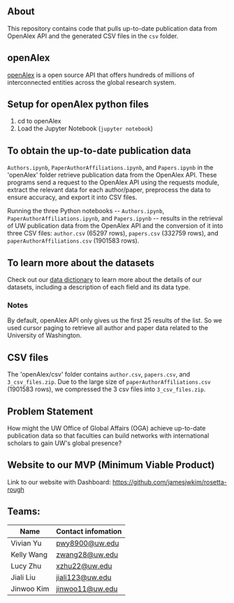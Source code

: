 ## About
This repository contains code that pulls up-to-date publication data from OpenAlex API and the generated CSV files in the `csv` folder.

## openAlex
[openAlex](https://docs.openalex.org/) is a open source API that offers hundreds of millions of interconnected entities across the global research system.


## Setup for openAlex python files
1. cd to openAlex
2. Load the Jupyter Notebook (`jupyter notebook`)


## To obtain the up-to-date publication data

`Authors.ipynb`, `PaperAuthorAffiliations.ipynb`, and `Papers.ipynb` in the 'openAlex' folder retrieve publication data from the OpenAlex API. These programs send a request to the OpenAlex API using the requests module, extract the relevant data for each author/paper, preprocess the data to ensure accuracy, and export it into CSV files.

Running the three Python notebooks -- `Authors.ipynb`, `PaperAuthorAffiliations.ipynb`, and `Papers.ipynb` -- results in the retrieval of UW publication data from the OpenAlex API and the conversion of it into three CSV files: `author.csv` (65297 rows), `papers.csv` (332759 rows), and `paperAuthorAffiliations.csv` (1901583 rows).


## To learn more about the datasets

Check out our [data dictionary](https://docs.google.com/spreadsheets/d/1y_Jtng7HV7tWzaCAZaY8IQJ7MUMH6vxypSfgNVNuG6Y/edit#gid=0) to learn more about the details of our datasets, including a description of each field and its data type.


### Notes
By default, openAlex API only gives us the first 25 results of the list. So we used cursor paging to retrieve all author and paper data related to the University of Washington.




## CSV files
The 'openAlex/csv' folder contains `author.csv`, `papers.csv`, and `3_csv_files.zip`. Due to the large size of `paperAuthorAffiliations.csv` (1901583 rows), we compressed the 3 csv files into `3_csv_files.zip`.



## Problem Statement
How might the UW Office of Global Affairs (OGA) achieve up-to-date publication data so that faculties can build networks with international scholars to gain UW's global presence?


## Website to our MVP (Minimum Viable Product)
Link to our website with Dashboard: https://github.com/jamesjwkim/rosetta-rough


## **Teams:**
|  Name   | Contact infomation  |
|  ----  | ----  |
| Vivian Yu  | pwy8900@uw.edu|
| Kelly Wang | zwang28@uw.edu |
| Lucy Zhu  | xzhu22@uw.edu |
| Jiali Liu | jiali123@uw.edu |
| Jinwoo Kim | jinwoo11@uw.edu |
